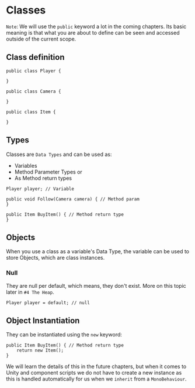 ﻿# Classes

`Note`: We will use the `public` keyword a lot in the coming chapters.
Its basic meaning is that what you are about to define can be seen and accessed outside of the current scope.

## Class definition

```
public class Player {

}

public class Camera {

}

public class Item {

}
```

## Types

Classes are `Data Types` and can be used as:
- Variables
- Method Parameter Types or
- As Method return types

```
Player player; // Variable

public void Follow(Camera camera) { // Method param
}

public Item BuyItem() { // Method return type
}
```

## Objects

When you use a class as a variable's Data Type, the variable can be used to store Objects, which are class instances.
### Null

They are null per default, which means, they don't exist. More on this topic later in `#4 The Heap`.

``Player player = default; // null``

## Object Instantiation

They can be instantiated using the `new` keyword:

```
public Item BuyItem() { // Method return type
    return new Item();
}
```

We will learn the details of this in the future chapters, but when it comes to Unity and component scripts we do not have to create a new instance as this is handled automatically for us when we `inherit` from a `MonoBehaviour`.